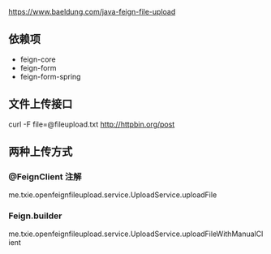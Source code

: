https://www.baeldung.com/java-feign-file-upload

## 依赖项
* feign-core
* feign-form
* feign-form-spring


## 文件上传接口
curl -F file=@fileupload.txt http://httpbin.org/post

## 两种上传方式

### @FeignClient 注解

me.txie.openfeignfileupload.service.UploadService.uploadFile

### Feign.builder

me.txie.openfeignfileupload.service.UploadService.uploadFileWithManualClient
